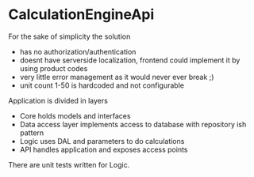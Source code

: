 # CalculationEngineApi

For the sake of simplicity the solution
* has no authorization/authentication
* doesnt have serverside localization, frontend could implement it by using product codes
* very little error management as it would never ever break ;)
* unit count 1-50 is hardcoded and not configurable

Application is divided in layers
* Core holds models and interfaces
* Data access layer implements access to database with repository ish pattern
* Logic uses DAL and parameters to do calculations
* API  handles application and exposes access points

There are unit tests written for Logic.


